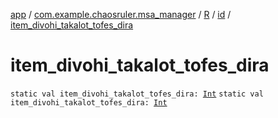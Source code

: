 [app](../../../index.md) / [com.example.chaosruler.msa_manager](../../index.md) / [R](../index.md) / [id](index.md) / [item_divohi_takalot_tofes_dira](.)

# item_divohi_takalot_tofes_dira

`static val item_divohi_takalot_tofes_dira: `[`Int`](https://kotlinlang.org/api/latest/jvm/stdlib/kotlin/-int/index.html)
`static val item_divohi_takalot_tofes_dira: `[`Int`](https://kotlinlang.org/api/latest/jvm/stdlib/kotlin/-int/index.html)